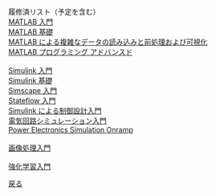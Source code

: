 履修済リスト（予定を含む）  
[MATLAB 入門](https://matlabacademy.mathworks.com/progress/share/certificate.html?id=bbbaf19f-55d8-4ea7-ad2f-9ab1566ebd9f&)  
[MATLAB 基礎](https://matlabacademy.mathworks.com/progress/share/certificate.html?id=043768cd-6a82-4a25-b2fa-0b4f9405f4be&)  
[MATLAB による複雑なデータの読み込みと前処理および可視化]()  
[MATLAB プログラミング アドバンスド]()  
[]()  
[Simulink 入門](https://matlabacademy.mathworks.com/progress/share/certificate.html?id=1138ce17-fd8e-4d36-a99c-50191c5545a5&)  
[Simulink 基礎](https://matlabacademy.mathworks.com/progress/share/certificate.html?id=be32c8c3-02a4-40dd-8ee3-08226fb2bf13&)  
[Simscape 入門](https://matlabacademy.mathworks.com/progress/share/certificate.html?id=3433ee35-9fa5-4b54-9b9a-d7fd339e52d9&)  
[Stateflow 入門](https://matlabacademy.mathworks.com/progress/share/certificate.html?id=b7f11a22-004c-484b-b030-5660687c1528&)  
[Simulink による制御設計入門](https://matlabacademy.mathworks.com/progress/share/certificate.html?id=34bf4e9a-4065-4b24-95d8-42d8da2fdf39&)  
[電気回路シミュレーション入門](https://matlabacademy.mathworks.com/progress/share/certificate.html?id=34f57c7c-0775-4e4c-91c3-5a67f59ca272&)  
[Power Electronics Simulation Onramp](https://matlabacademy.mathworks.com/progress/share/certificate.html?id=f408d2c3-b1c5-436c-bf8a-2b2724cd1cfd&)  
[]()  
[画像処理入門](https://matlabacademy.mathworks.com/progress/share/certificate.html?id=55052620-ef2d-4317-9cec-fcb9549c6287&)  
[]()  
[強化学習入門]()  
[]()  
  
[戻る](README.md)
